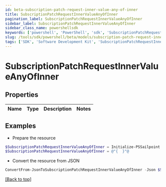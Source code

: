 ```yaml
---
id: beta-subscription-patch-request-inner-value-any-of-inner
title: SubscriptionPatchRequestInnerValueAnyOfInner
pagination_label: SubscriptionPatchRequestInnerValueAnyOfInner
sidebar_label: SubscriptionPatchRequestInnerValueAnyOfInner
sidebar_class_name: powershellsdk
keywords: ['powershell', 'PowerShell', 'sdk', 'SubscriptionPatchRequestInnerValueAnyOfInner', 'BetaSubscriptionPatchRequestInnerValueAnyOfInner'] 
slug: /tools/sdk/powershell/beta/models/subscription-patch-request-inner-value-any-of-inner
tags: ['SDK', 'Software Development Kit', 'SubscriptionPatchRequestInnerValueAnyOfInner', 'BetaSubscriptionPatchRequestInnerValueAnyOfInner']
---
```



# SubscriptionPatchRequestInnerValueAnyOfInner

## Properties

Name | Type | Description | Notes
------------ | ------------- | ------------- | -------------

## Examples

- Prepare the resource
```powershell
$SubscriptionPatchRequestInnerValueAnyOfInner = Initialize-PSSailpoint.BetaSubscriptionPatchRequestInnerValueAnyOfInner 
$SubscriptionPatchRequestInnerValueAnyOfInner = @"{  }"@
```

- Convert the resource from JSON
```powershell
ConvertFrom-JsonToSubscriptionPatchRequestInnerValueAnyOfInner -Json $SubscriptionPatchRequestInnerValueAnyOfInner
```


[[Back to top]](#) 

